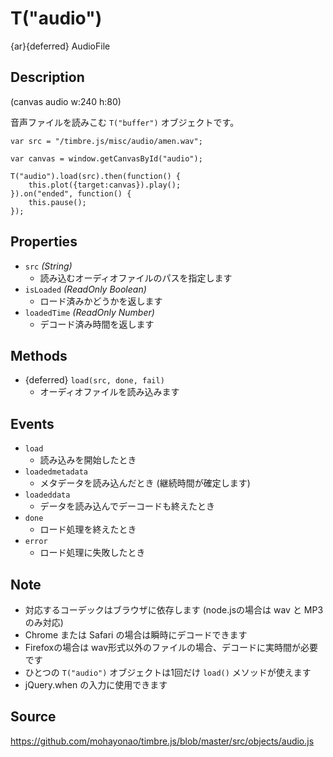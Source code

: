 T("audio")
==========
{ar}{deferred} AudioFile

## Description ##

(canvas audio w:240 h:80)

音声ファイルを読みこむ `T("buffer")` オブジェクトです。

```timbre
var src = "/timbre.js/misc/audio/amen.wav";

var canvas = window.getCanvasById("audio");

T("audio").load(src).then(function() {
    this.plot({target:canvas}).play();
}).on("ended", function() {
    this.pause();
});
```

## Properties ##
- `src` _(String)_
  - 読み込むオーディオファイルのパスを指定します
- `isLoaded` _(ReadOnly Boolean)_
  - ロード済みかどうかを返します
- `loadedTime` _(ReadOnly Number)_
  - デコード済み時間を返します

## Methods ##
- {deferred} `load(src, done, fail)`
  - オーディオファイルを読み込みます

## Events ##
- `load`
  - 読み込みを開始したとき
- `loadedmetadata`
  - メタデータを読み込んだとき (継続時間が確定します)
- `loadeddata`
  - データを読み込んでデーコードも終えたとき
- `done`
  - ロード処理を終えたとき
- `error`
  - ロード処理に失敗したとき

## Note ##
- 対応するコーデックはブラウザに依存します (node.jsの場合は wav と MP3 のみ対応)
- Chrome または Safari の場合は瞬時にデコードできます
- Firefoxの場合は wav形式以外のファイルの場合、デコードに実時間が必要です
- ひとつの `T("audio")` オブジェクトは1回だけ `load()` メソッドが使えます
- jQuery.when の入力に使用できます

## Source ##
https://github.com/mohayonao/timbre.js/blob/master/src/objects/audio.js
